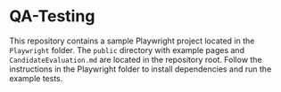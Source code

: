 # QA-Testing

This repository contains a sample Playwright project located in the `Playwright` folder. The `public` directory with example pages and `CandidateEvaluation.md` are located in the repository root. Follow the instructions in the Playwright folder to install dependencies and run the example tests.
